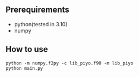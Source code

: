 ## Prerequirements

- python(tested in 3.10)
- numpy

## How to use

```console
python -m numpy.f2py -c lib_piyo.f90 -m lib_piyo
python main.py
```

